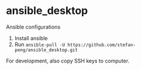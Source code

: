 # ansible_desktop
Ansible configurations

1. Install ansible
2. Run `ansible-pull -U https://github.com/stefan-peng/ansible_desktop.git`

For development, also copy SSH keys to computer.

